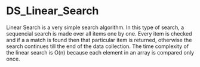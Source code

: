 # DS_Linear_Search
Linear Search is a very simple search algorithm.
In this type of search, a sequencial search is made over all items one by one. 
Every item is checked and if a a match is found then that particular item is returned, otherwise the search continues till the end of the data collection. 
The time complexity of the linear search is O(n) because each element in an array is compared only once.
